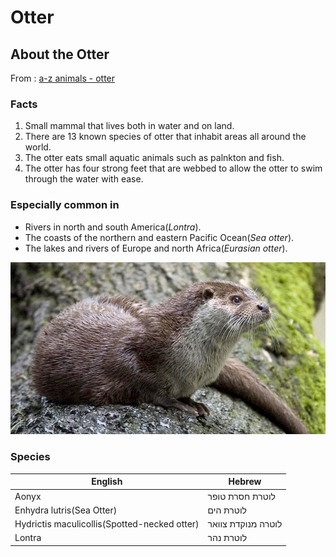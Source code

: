 # Otter 
## About the Otter
From : [a-z animals - otter](https://a-z-animals.com/animals/otter/)
### Facts
1. Small mammal that lives both in water and on land.
2. There are 13 known species of otter that inhabit areas all around the world.
3. The otter eats small aquatic animals such as palnkton and fish.
4. The otter has four strong feet that are webbed to allow the otter to swim through the water with ease.

### Especially common in
* Rivers in north and south America(_Lontra_).
* The coasts of the northern and eastern Pacific Ocean(_Sea otter_).
* The lakes and rivers of Europe and north Africa(_Eurasian otter_).

![Otter image](./otter.jpg)

### Species

English | Hebrew
------- | ------
Aonyx | לוטרת חסרת טופר
Enhydra lutris(Sea Otter) | לוטרת הים
Hydrictis maculicollis(Spotted-necked otter) | לוטרה מנוקדת צוואר
Lontra | לוטרת נהר






